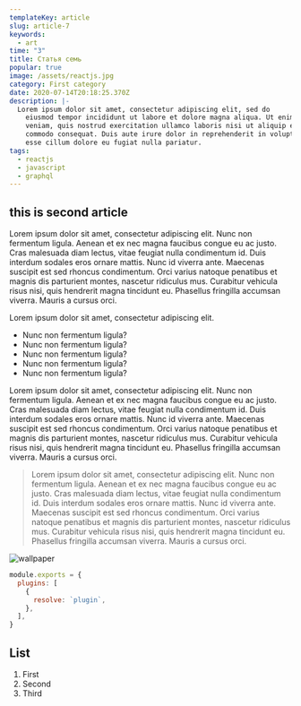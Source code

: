 ```yaml
---
templateKey: article
slug: article-7
keywords:
  - art
time: "3"
title: Статья семь
popular: true
image: /assets/reactjs.jpg
category: First category
date: 2020-07-14T20:18:25.370Z
description: |-
  Lorem ipsum dolor sit amet, consectetur adipiscing elit, sed do
    eiusmod tempor incididunt ut labore et dolore magna aliqua. Ut enim ad minim
    veniam, quis nostrud exercitation ullamco laboris nisi ut aliquip ex ea
    commodo consequat. Duis aute irure dolor in reprehenderit in voluptate velit
    esse cillum dolore eu fugiat nulla pariatur.
tags:
  - reactjs
  - javascript
  - graphql
---
```


## this is second article

Lorem ipsum dolor sit amet, consectetur adipiscing elit. Nunc non fermentum ligula. Aenean et ex nec magna faucibus congue eu ac justo. Cras malesuada diam lectus, vitae feugiat nulla condimentum id. Duis interdum sodales eros ornare mattis. Nunc id viverra ante. Maecenas suscipit est sed rhoncus condimentum. Orci varius natoque penatibus et magnis dis parturient montes, nascetur ridiculus mus. Curabitur vehicula risus nisi, quis hendrerit magna tincidunt eu. Phasellus fringilla accumsan viverra. Mauris a cursus orci.

Lorem ipsum dolor sit amet, consectetur adipiscing elit.

- Nunc non fermentum ligula?
- Nunc non fermentum ligula?
- Nunc non fermentum ligula?
- Nunc non fermentum ligula?
- Nunc non fermentum ligula?

Lorem ipsum dolor sit amet, consectetur adipiscing elit. Nunc non fermentum ligula. Aenean et ex nec magna faucibus congue eu ac justo. Cras malesuada diam lectus, vitae feugiat nulla condimentum id. Duis interdum sodales eros ornare mattis. Nunc id viverra ante. Maecenas suscipit est sed rhoncus condimentum. Orci varius natoque penatibus et magnis dis parturient montes, nascetur ridiculus mus. Curabitur vehicula risus nisi, quis hendrerit magna tincidunt eu. Phasellus fringilla accumsan viverra. Mauris a cursus orci.

> Lorem ipsum dolor sit amet, consectetur adipiscing elit. Nunc non fermentum ligula. Aenean et ex nec magna faucibus congue eu ac justo. Cras malesuada diam lectus, vitae feugiat nulla condimentum id. Duis interdum sodales eros ornare mattis. Nunc id viverra ante. Maecenas suscipit est sed rhoncus condimentum. Orci varius natoque penatibus et magnis dis parturient montes, nascetur ridiculus mus. Curabitur vehicula risus nisi, quis hendrerit magna tincidunt eu. Phasellus fringilla accumsan viverra. Mauris a cursus orci.

![wallpaper](https://wallpaperplay.com/walls/full/2/9/7/164604.jpg)

```js
module.exports = {
  plugins: [
    {
      resolve: `plugin`,
    },
  ],
}
```

## List

1. First
2. Second
3. Third

